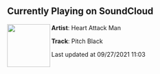 ## Currently Playing on SoundCloud

[<img align="left" width="100" src="https://i1.sndcdn.com/artworks-nsoHY8EEoXhC-0-t500x500.jpg">](https://soundcloud.com/heartattackmanofficial/pitch-black)

**Artist**: Heart Attack Man 

**Track**: Pitch Black

Last updated at 09/27/2021 11:03
